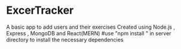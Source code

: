 # ExcerTracker
A basic app to add users and their exercises
Created using Node.js , Express , MongoDB and React(MERN)
#use "npm install " in server directory to install the necessary dependencies
